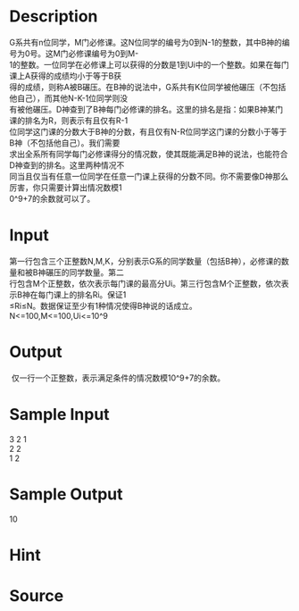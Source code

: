
# Description

<div class="content"><div>G系共有n位同学，M门必修课。这N位同学的编号为0到N-1的整数，其中B神的编号为0号。这M门必修课编号为0到M-</div>
<div>1的整数。一位同学在必修课上可以获得的分数是1到Ui中的一个整数。如果在每门课上A获得的成绩均小于等于B获</div>
<div>得的成绩，则称A被B碾压。在B神的说法中，G系共有K位同学被他碾压（不包括他自己），而其他N-K-1位同学则没</div>
<div>有被他碾压。D神查到了B神每门必修课的排名。这里的排名是指：如果B神某门课的排名为R，则表示有且仅有R-1</div>
<div>位同学这门课的分数大于B神的分数，有且仅有N-R位同学这门课的分数小于等于B神（不包括他自己）。我们需要</div>
<div>求出全系所有同学每门必修课得分的情况数，使其既能满足B神的说法，也能符合D神查到的排名。这里两种情况不</div>
<div>同当且仅当有任意一位同学在任意一门课上获得的分数不同。你不需要像D神那么厉害，你只需要计算出情况数模1</div>
<div>0^9+7的余数就可以了。</div></div>

# Input

<div class="content"><div>第一行包含三个正整数N,M,K，分别表示G系的同学数量（包括B神），必修课的数量和被B神碾压的同学数量。第二</div>
<div>行包含M个正整数，依次表示每门课的最高分Ui。第三行包含M个正整数，依次表示B神在每门课上的排名Ri。保证1</div>
<div>≤Ri≤N。数据保证至少有1种情况使得B神说的话成立。N&lt;=100,M&lt;=100,Ui&lt;=10^9</div></div>

# Output

<div class="content"><p> 仅一行一个正整数，表示满足条件的情况数模10^9+7的余数。</p></div>

# Sample Input

<div class="content"><span class="sampledata">3 2 1 <br/>
2 2 <br/>
1 2 </span></div>

# Sample Output

<div class="content"><span class="sampledata">10</span></div>

# Hint

<div class="content"><p></p></div>

# Source

<div class="content"><p><a href="problemset.php?search="></a></p></div>

